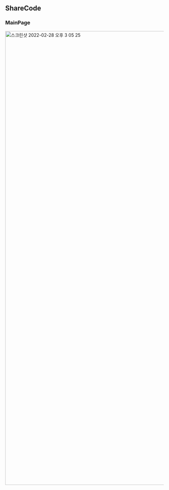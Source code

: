<h2> ShareCode </h2>
<h3> MainPage </h3>
<img width="1436" alt="스크린샷 2022-02-28 오후 3 05 25" src="https://user-images.githubusercontent.com/90611796/155932794-9efcd05f-7727-495a-8889-14bffb7a78ca.png">
